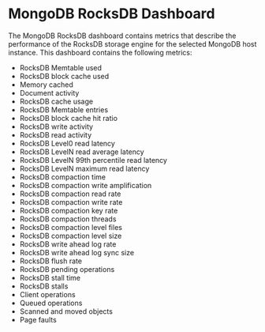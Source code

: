 # MongoDB RocksDB Dashboard

The MongoDB RocksDB dashboard contains metrics that describe the performance of the RocksDB storage engine for the selected MongoDB host instance. This dashboard contains the following metrics:

- RocksDB Memtable used
- RocksDB block cache used
- Memory cached
- Document activity
- RocksDB cache usage
- RocksDB Memtable entries
- RocksDB block cache hit ratio
- RocksDB write activity
- RocksDB read activity
- RocksDB Level0 read latency
- RocksDB LevelN read average latency
- RocksDB LevelN 99th percentile read latency
- RocksDB LevelN maximum read latency
- RocksDB compaction time
- RocksDB compaction write amplification
- RocksDB compaction read rate
- RocksDB compaction write rate
- RocksDB compaction key rate
- RocksDB compaction threads
- RocksDB compaction level files
- RocksDB compaction level size
- RocksDB write ahead log rate
- RocksDB write ahead log sync size
- RocksDB flush rate
- RocksDB pending operations
- RocksDB stall time
- RocksDB stalls
- Client operations
- Queued operations
- Scanned and moved objects
- Page faults
